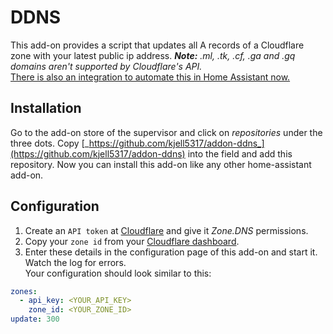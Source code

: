 # DDNS

This add-on provides a script that updates all A records of a Cloudflare zone with your latest public ip address.
_**Note:** .ml, .tk, .cf, .ga and .gq domains aren't supported by Cloudflare's API._  
[There is also an integration to automate this in Home Assistant now.](https://www.home-assistant.io/integrations/cloudflare/)

## Installation

Go to the add-on store of the supervisor and click on _repositories_ under the three dots.
Copy [_https://github.com/kjell5317/addon-ddns_](https://github.com/kjell5317/addon-ddns) into the field and add this repository.
Now you can install this add-on like any other home-assistant add-on.

## Configuration

1. Create an `API token` at [Cloudflare](https://dash.cloudflare.com/profile/api-tokens) and give it _Zone.DNS_ permissions.
2. Copy your `zone id` from your [Cloudflare dashboard](https://dash.cloudflare.com/).
3. Enter these details in the configuration page of this add-on and start it. Watch the log for errors.  
   Your configuration should look similar to this:

```yaml
zones:
  - api_key: <YOUR_API_KEY>
    zone_id: <YOUR_ZONE_ID>
update: 300
```
